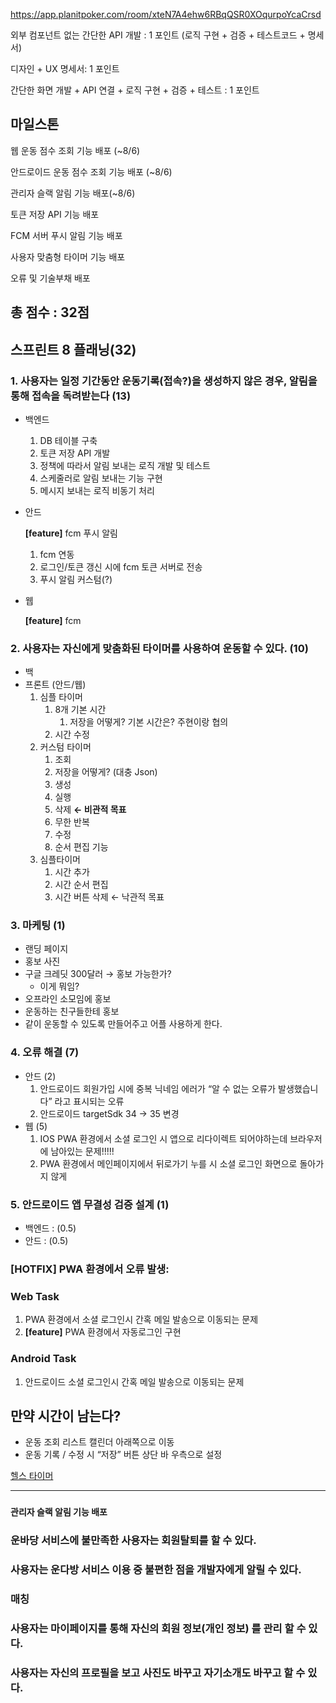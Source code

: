 https://app.planitpoker.com/room/xteN7A4ehw6RBqQSR0XOqurpoYcaCrsd

외부 컴포넌트 없는 간단한 API 개발 : 1 포인트 (로직 구현 + 검증 + 테스트코드 + 명세서)

디자인 + UX 명세서: 1 포인트

간단한 화면 개발 + API 연결 + 로직 구현 + 검증 + 테스트 : 1 포인트

## 마일스톤

웹 운동 점수 조회 기능 배포 (~8/6)

안드로이드 운동 점수 조회 기능 배포 (~8/6)

관리자 슬랙 알림 기능 배포(~8/6)

토큰 저장 API 기능 배포

FCM 서버 푸시 알림 기능 배포

사용자 맞춤형 타이머 기능 배포

오류 및 기술부채 배포

## 총 점수 : 32점

## 스프린트 8 플래닝(32)

### 1. 사용자는 일정 기간동안 운동기록(접속?)을 생성하지 않은 경우, 알림을 통해 접속을 독려받는다 (13)

- 백엔드
    1. DB 테이블 구축
    2. 토큰 저장 API 개발
    3. 정책에 따라서 알림 보내는 로직 개발 및 테스트
    4. 스케줄러로 알림 보내는 기능 구현
    5. 메시지 보내는 로직 비동기 처리
- 안드
    
    **[feature]** fcm 푸시 알림
    
    1. fcm 연동
    2. 로그인/토큰 갱신 시에 fcm 토큰 서버로 전송
    3. 푸시 알림 커스텀(?)
- 웹
    
    **[feature]** fcm
    

### 2. 사용자는 자신에게 맞춤화된 타이머를 사용하여 운동할 수 있다. (10)

- 백
- 프론트 (안드/웹)
    1. 심플 타이머
        1. 8개 기본 시간
            1. 저장을 어떻게? 기본 시간은? 주현이랑 협의
        2. 시간 수정
    2. 커스텀 타이머
        1. 조회
        2. 저장을 어떻게? (대충 Json)
        3. 생성
        4. 실행
        5. 삭제 **← 비관적 목표**
        6. 무한 반복
        7. 수정
        8. 순서 편집 기능
    3. 심플타이머
        1. 시간 추가
        2. 시간 순서 편집
        3. 시간 버튼 삭제 ← 낙관적 목표

### 3. 마케팅 (1)

- 랜딩 페이지
- 홍보 사진
- 구글 크레딧 300달러 → 홍보 가능한가?
    - 이게 뭐임?
- 오프라인 소모임에 홍보
- 운동하는 친구들한테 홍보
- 같이 운동할 수 있도록 만들어주고 어플 사용하게 한다.

### 4. 오류 해결 (7)

- 안드 (2)
    1. 안드로이드 회원가입 시에 중복 닉네임 에러가 “알 수 없는 오류가 발생했습니다” 라고 표시되는 오류
    2. 안드로이드 targetSdk 34 → 35 변경
- 웹 (5)
    1. IOS PWA 환경에서 소셜 로그인 시 앱으로 리다이렉트 되어야하는데 브라우저에 남아있는 문제!!!!!
    2. PWA 환경에서 메인페이지에서 뒤로가기 누를 시 소셜 로그인 화면으로 돌아가지 않게

### 5. 안드로이드 앱 무결성 검증 설계 (1)

- 백엔드 : (0.5)
- 안드 : (0.5)

### **[HOTFIX]** PWA 환경에서 오류 발생:

### Web Task

1. PWA 환경에서 소셜 로그인시 간혹 메일 발송으로 이동되는 문제
2. **[feature]** PWA 환경에서 자동로그인 구현 

### Android Task

1. 안드로이드 소셜 로그인시 간혹 메일 발송으로 이동되는 문제

## 만약 시간이 남는다?

- 운동 조회 리스트 캘린더 아래쪽으로 이동
- 운동 기록 / 수정 시 “저장” 버튼 상단 바 우측으로 설정

[헬스 타이머](https://www.notion.so/224e8a089aa7807b962ffd7c79dfed05?pvs=21)

---

### 

**관리자 슬랙 알림 기능 배포**

### 운바당 서비스에 불만족한 사용자는 회원탈퇴를 할 수 있다.

### 사용자는 운다방 서비스 이용 중 불편한 점을 개발자에게 알릴 수 있다.

### 매칭

### 사용자는 마이페이지를 통해 자신의 회원 정보(개인 정보) 를 관리 할 수 있다.

### 사용자는 자신의 프로필을 보고 사진도 바꾸고 자기소개도 바꾸고 할 수 있다.
